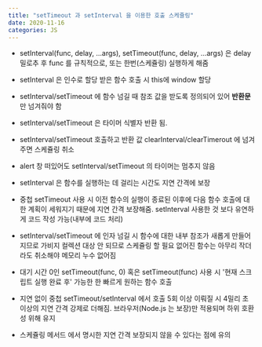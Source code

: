 ```yaml
---
title: "setTimeout 과 setInterval 을 이용한 호출 스케쥴링"
date: 2020-11-16
categories: JS
---
```


- setInterval(func, delay, ...args), setTimeout(func, delay, ...args) 은 delay 밀로추 후 func 를 규칙적으로, 또는 한번(스케쥴링) 실행하게 해줌

- setInterval 은 인수로 할당 받은 함수 호출 시 this에 window 할당

- setInterval/setTimeout 에 함수 넘길 때 참조 값을 받도록 정의되어 있어 **반환문** 만 넘겨줘야 함

- setInterval/setTimeout 은 타이머 식별자 반환 됨.

- setInterval/setTimeout 호출하고 반환 값 clearInterval/clearTimerout 에 넘겨주면 스케쥴링 취소

- alert 창 떠있어도 setInterval/setTimeout 의 타이머는 멈추지 않음

- setInterval 은 함수를 실행하는 데 걸리는 시간도 지연 간격에 보장

- 중첩 setTimeout 사용 시 이전 함수의 실행이 종료된 이후에 다음 함수 호출에 대한 계획이 세워지기 때문에 지연 간격 보장해줌. setInterval 사용한 것 보다 유연하게 코드 작성 가능(내부에 코드 처리)

- setInterval/setTimeout 에 인자 넘길 시 함수에 대한 내부 참조가 새롭게 만들어 지므로 가비지 컬렉션 대상 안 되므로 스케쥴링 할 필요 없어진 함수는 아무리 작더라도 취소해야 메모리 누수 없어짐

- 대기 시간 0인 setTimeout(func, 0) 혹은 setTimeout(func) 사용 시 '현재 스크립트 실행 완료 후' 가능한 한 빠르게 원하는 함수 호출

- 지연 없이 중첩 setTimeout/setInterval 에서 호출 5회 이상 이뤄질 시 4밀리 초 이상의 지연 간격 강제로 더해짐. 브라우저(Node.js 는 보장)만 적용되며 하위 호환성 위해 유지

- 스케쥴링 메서드 에서 명시한 지연 간격 보장되지 않을 수 있다는 점에 유의
